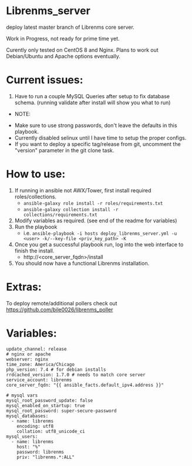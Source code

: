 # Librenms_server
deploy latest master branch of Librenms core server.

Work in Progress, not ready for prime time yet.

Curently only tested on CentOS 8 and Nginx. Plans to work out Debian/Ubuntu and Apache options eventually.

# Current issues:
1. Have to run a couple MySQL Queries after setup to fix database schema. (running validate after install will show you what to run)

* NOTE:
- Make sure to use strong passwords, don't leave the defaults in this playbook.
- Currently disabled selinux until I have time to setup the proper configs.
- If you want to deploy a specific tag/release from git, uncomment the "version" parameter in the git clone task.

# How to use:
1. If running in ansible not AWX/Tower, first install required roles/collections.
    * `ansible-galaxy role install -r roles/requirements.txt`
    * `ansible-galaxy collection install -r collections/requirements.txt`
2. Modify variables as required. (see end of the readme for variables)
3. Run the playbook
    * i.e. `ansible-playbook -i hosts deploy_librenms_server.yml -u <user> -k/--key-file <priv_key_path> -K`
4. Once you get a successful playbook run, log into the web interface to finish the install. 
    * http://<core_server_fqdn>/install
5. You should now have a functional Librenms installation.

# Extras:
To deploy remote/additional pollers check out https://github.com/bile0026/librenms_poller

# Variables:
```
update_channel: release
# nginx or apache
webserver: nginx
time_zone: America/Chicago
php_version: 7.4 # for debian installs
rrdcached_version: 1.7.0 # needs to match core server
service_account: librenms
core_server_fqdn: "{{ ansible_facts.default_ipv4.address }}"

# mysql vars
mysql_root_password_update: false
mysql_enabled_on_startup: true
mysql_root_password: super-secure-password
mysql_databases:
  - name: librenms
    encoding: utf8
    collation: utf8_unicode_ci
mysql_users:
  - name: librenms
    host: "%"
    password: librenms
    priv: "librenms.*:ALL"
```